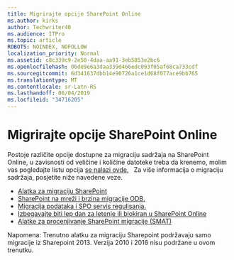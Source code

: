 ```yaml
---
title: Migrirajte opcije SharePoint Online
ms.author: kirks
author: Techwriter40
ms.audience: ITPro
ms.topic: article
ROBOTS: NOINDEX, NOFOLLOW
localization_priority: Normal
ms.assetid: c8c339c9-2e50-4daa-aa91-3eb5053e2bc6
ms.openlocfilehash: 06de9e6a3daa339d466edc093f05af68ca733cdf
ms.sourcegitcommit: 6d341637dbb14e90726a1ce1d68f077ace9bb765
ms.translationtype: MT
ms.contentlocale: sr-Latn-RS
ms.lasthandoff: 06/04/2019
ms.locfileid: "34716205"
---
```

# <a name="migrate-options-to-sharepoint-online"></a>Migrirajte opcije SharePoint Online

<p>Postoje različite opcije dostupne za migraciju sadržaja na SharePoint Online, u zavisnosti od veličine i količine datoteke treba da krenemo, molim vas pogledajte listu opcija <a href="https://docs.microsoft.com/en-us/sharepointmigration/migrate-to-sharepoint-online">se nalazi ovde.</a> &nbsp; Za više informacija o migraciju sadržaja, posjetite niže navedene veze.</p> <ul> <li><a href="https://docs.microsoft.com/en-us/sharepointmigration/introducing-the-sharepoint-migration-tool">Alatka za migraciju SharePoint</a></li> <li><a href="https://docs.microsoft.com/en-us/sharepointmigration/sharepoint-online-and-onedrive-migration-speed">SharePoint na mreži i brzina migracije ODB.</a></li> <li><a href="https://blogs.technet.microsoft.com/sposupport/2017/08/12/data-migration-and-spo-service-throttling/">Migracija podataka i SPO servis regulisanja.</a></li> <li><a href="https://docs.microsoft.com/en-us/sharepoint/dev/general-development/how-to-avoid-getting-throttled-or-blocked-in-sharepoint-online">Izbegavajte biti lep dan za letenje ili blokiran u SharePoint Online</a></li> <li><a href="https://www.microsoft.com/en-us/download/details.aspx?id=53598&amp;751be11f-ede8-5a0c-058c-2ee190a24fa6=True">Alatke za procenjivanje SharePoint migracije (SMAT)</a></li> </ul> <p>Napomena: Trenutno alatku za migraciju Sharepoint podržavaju samo migracije iz Sharepoint 2013. Verzija 2010 i 2016 nisu podržane u ovom trenutku.</p>

